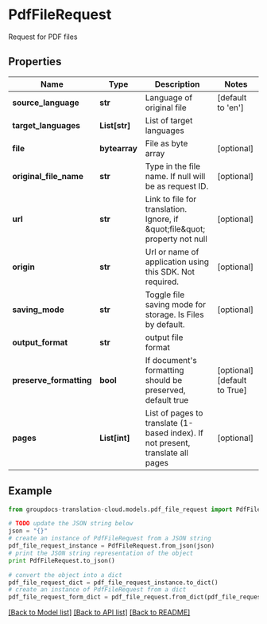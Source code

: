 # PdfFileRequest

Request for PDF files

## Properties
Name | Type | Description | Notes
------------ | ------------- | ------------- | -------------
**source_language** | **str** | Language of original file | [default to 'en']
**target_languages** | **List[str]** | List of target languages | 
**file** | **bytearray** | File as byte array | [optional] 
**original_file_name** | **str** | Type in the file name. If null will be as request ID. | [optional] 
**url** | **str** | Link to file for translation. Ignore, if \&quot;file\&quot; property not null | [optional] 
**origin** | **str** | Url or name of application using this SDK. Not required. | [optional] 
**saving_mode** | **str** | Toggle file saving mode for storage.  Is Files by default. | [optional] 
**output_format** | **str** | output file format | 
**preserve_formatting** | **bool** | If document&#39;s formatting should be preserved, default true | [optional] [default to True]
**pages** | **List[int]** | List of pages to translate (1-based index). If not present, translate all pages | [optional] 

## Example

```python
from groupdocs-translation-cloud.models.pdf_file_request import PdfFileRequest

# TODO update the JSON string below
json = "{}"
# create an instance of PdfFileRequest from a JSON string
pdf_file_request_instance = PdfFileRequest.from_json(json)
# print the JSON string representation of the object
print PdfFileRequest.to_json()

# convert the object into a dict
pdf_file_request_dict = pdf_file_request_instance.to_dict()
# create an instance of PdfFileRequest from a dict
pdf_file_request_form_dict = pdf_file_request.from_dict(pdf_file_request_dict)
```
[[Back to Model list]](../README.md#documentation-for-models) [[Back to API list]](../README.md#documentation-for-api-endpoints) [[Back to README]](../README.md)


